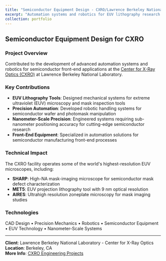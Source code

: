 ```yaml
---
title: "Semiconductor Equipment Design - CXRO/Lawrence Berkeley National Lab"
excerpt: "Automation systems and robotics for EUV lithography research tools at the Center for X-Ray Optics<br/><img src='/images/berkeley.jpg'>"
collection: portfolio
---
```


## Semiconductor Equipment Design for CXRO

### Project Overview

Contributed to the development of advanced automation systems and robotics for semiconductor front-end applications at the [Center for X-Ray Optics (CXRO)](https://engineering.lbl.gov/cxro-center-for-x-ray-optics/) at Lawrence Berkeley National Laboratory.

### Key Contributions

* **EUV Lithography Tools**: Designed mechanical systems for extreme ultraviolet (EUV) microscopy and mask inspection tools
* **Precision Automation**: Developed robotic handling systems for semiconductor wafer and photomask manipulation
* **Nanometer-Scale Precision**: Engineered systems requiring sub-nanometer positioning accuracy for cutting-edge semiconductor research
* **Front-End Equipment**: Specialized in automation solutions for semiconductor manufacturing front-end processes

### Technical Impact

The CXRO facility operates some of the world's highest-resolution EUV microscopes, including:
- **SHARP**: High-NA mask-imaging microscope for semiconductor mask defect characterization
- **MET5**: EUV projection lithography tool with 9 nm optical resolution
- **AIRES**: Ultrahigh resolution zoneplate microscopy for mask imaging studies

### Technologies

CAD Design • Precision Mechanics • Robotics • Semiconductor Equipment • EUV Technology • Nanometer-Scale Systems

---

**Client**: Lawrence Berkeley National Laboratory - Center for X-Ray Optics  
**Location**: Berkeley, CA  
**More Info**: [CXRO Engineering Projects](https://engineering.lbl.gov/cxro-center-for-x-ray-optics/) 

